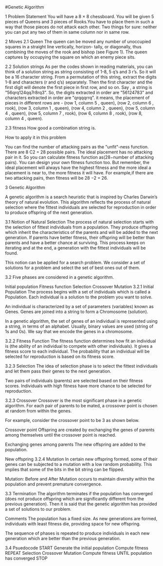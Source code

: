 #Genetic Algorithm

1 Problem Statement
You will have a 8 × 8 chessboard. You will be given 5 pieces of Queens and 3 pieces of Rooks.You
have to place them in such a way that those pieces do not attack each other. Two things for sure:
neither you can put any two of them in same column nor in same row.

2 Moves
2.1 Queen
The queen can be moved any number of unoccupied squares in a straight line vertically, horizon-
tally, or diagonally, thus combining the moves of the rook and bishop (see Figure 1). The queen
captures by occupying the square on which an enemy piece sits.

2.2 Solution strings
As per the codes shown in reading materials, you can think of a solution string as string consisting
of 1-8, 5 q’s and 3 r’s. So it will be a 16 character string. From a permutation of this string,
extract the digits 1-8 and characters (r and q’s) separately. Then the first character and the first
digit will denote the first piece in first row, and so on. Say , a string is "56qrq124qq7r8rq3". So,
the digits extracted in order are "56124783" and characters extracted in order are "qrqqqrrq". it
means, the placement of pieces in different rows are - (row 1, column 5 , queen), (row 2, column
6 , rook), (row 3, column 1 , queen), (row 4, column 2 , queen), (row 5, column 4 , queen), (row
5, column 7 , rook), (row 6, column 8 , rook), (row 8, column 4 , queen).

2.3 fitness
How good a combination string is.

How to apply it in this problem

You can find the number of attacking pairs as the "unfit"-ness function. There are 8 C2 = 28
possible pairs. The ideal placement has no attacking pair in it. So you can calculate fitness
function as(28−number of attacking pairs). You can design your own fitness function too. But
remember, the ideal placement will always have the highest fitness and the more ideal a placement
is near to, the more fitness it will have. For example,if there are two attacking pairs, then fitness
will be 28 −2 = 26.

3 Genetic Algorithm

A genetic algorithm is a search heuristic that is inspired by Charles Darwin’s theory of natural evolution. This algorithm reflects the process of natural selection where the fittest individuals are selected for reproduction in order to produce offspring of the next generation.


3.1 Notion of Natural Selection
The process of natural selection starts with the selection of fittest individuals from a population. They produce offspring which inherit the characteristics of the parents and will be added to the next generation. If parents have better fitness, their offspring will be better than parents and have a better chance at surviving. This process keeps on iterating and at the end, a generation with the fittest individuals will be found.

This notion can be applied for a search problem. We consider a set of solutions for a problem and select the set of best ones out of them.

3.2 Five phases are considered in a genetic algorithm.

Initial population
Fitness function
Selection
Crossover
Mutation
3.2.1 Initial Population
The process begins with a set of individuals which is called a Population. Each individual is a solution to the problem you want to solve.

An individual is characterized by a set of parameters (variables) known as Genes. Genes are joined into a string to form a Chromosome (solution).

In a genetic algorithm, the set of genes of an individual is represented using a string, in terms of an alphabet. Usually, binary values are used (string of 1s and 0s). We say that we encode the genes in a chromosome.

3.2.2 Fitness Function
The fitness function determines how fit an individual is (the ability of an individual to compete with other individuals). It gives a fitness score to each individual. The probability that an individual will be selected for reproduction is based on its fitness score.

3.2.3 Selection
The idea of selection phase is to select the fittest individuals and let them pass their genes to the next generation.

Two pairs of individuals (parents) are selected based on their fitness scores. Individuals with high fitness have more chance to be selected for reproduction.

3.2.3 Crossover
Crossover is the most significant phase in a genetic algorithm. For each pair of parents to be mated, a crossover point is chosen at random from within the genes.

For example, consider the crossover point to be 3 as shown below.


Crossover point
Offspring are created by exchanging the genes of parents among themselves until the crossover point is reached.


Exchanging genes among parents
The new offspring are added to the population.


New offspring
3.2.4 Mutation
In certain new offspring formed, some of their genes can be subjected to a mutation with a low random probability. This implies that some of the bits in the bit string can be flipped.


Mutation: Before and After
Mutation occurs to maintain diversity within the population and prevent premature convergence.

3.3 Termination
The algorithm terminates if the population has converged (does not produce offspring which are significantly different from the previous generation). Then it is said that the genetic algorithm has provided a set of solutions to our problem.

Comments
The population has a fixed size. As new generations are formed, individuals with least fitness die, providing space for new offspring.

The sequence of phases is repeated to produce individuals in each new generation which are better than the previous generation.

3.4 Psuedocode
START
Generate the initial population
Compute fitness
REPEAT
    Selection
    Crossover
    Mutation
    Compute fitness
UNTIL population has converged
STOP
